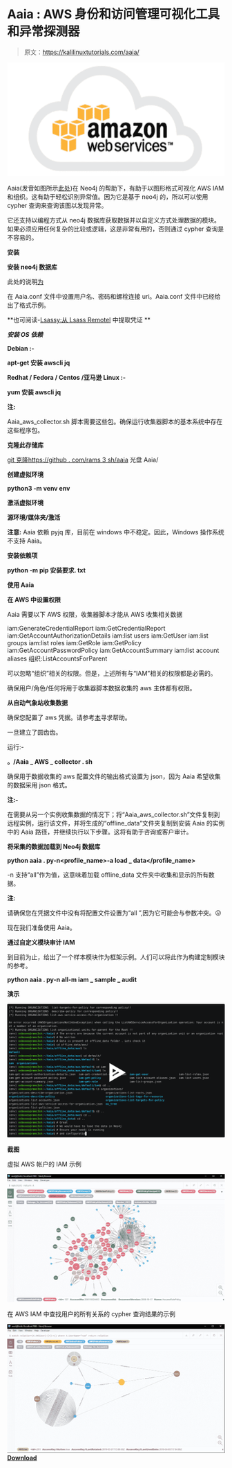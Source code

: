 # Aaia : AWS 身份和访问管理可视化工具和异常探测器

> 原文：<https://kalilinuxtutorials.com/aaia/>

[![Aaia : AWS Identity & Access Management Visualizer & Anomaly Finder](img/bb6a83351934ccd2ed5bbdd12ea6f62c.png "Aaia : AWS Identity & Access Management Visualizer & Anomaly Finder")](https://1.bp.blogspot.com/-frUmx7FkoFI/Xii1x1FoFQI/AAAAAAAAEhw/4BOkMD6zRqAQkytCsf4GNFT0pPRzJfYfACLcBGAsYHQ/s1600/AWS%25281%2529.png)

Aaia(发音如图所示[此处](https://translate.google.co.in/#view=home&op=translate&sl=ta&tl=en&text=Aaya))在 Neo4j 的帮助下，有助于以图形格式可视化 AWS IAM 和组织。这有助于轻松识别异常值。因为它是基于 neo4j 的，所以可以使用 cypher 查询来查询该图以发现异常。

它还支持以编程方式从 neo4j 数据库获取数据并以自定义方式处理数据的模块。如果必须应用任何复杂的比较或逻辑，这是非常有用的，否则通过 cypher 查询是不容易的。

**安装**

**安装 neo4j 数据库**

此处的说明[为](https://neo4j.com/docs/operations-manual/current/installation/)

在 Aaia.conf 文件中设置用户名、密码和螺栓连接 uri。Aaia.conf 文件中已经给出了格式示例。

**也可阅读-[Lsassy:从 Lsass Remotel](https://kalilinuxtutorials.com/lsassy-extract-credentials-lsass-remotel/) 中提取凭证 **

***安装 OS 依赖***

**Debian :-**

**apt-get 安装 awscli jq**

**Redhat / Fedora / Centos /亚马逊 Linux :-**

**yum 安装 awscli jq**

**注:**

Aaia_aws_collector.sh 脚本需要这些包。确保运行收集器脚本的基本系统中存在这些程序包。

**克隆此存储库**

[git 克隆](https://github.com/rams3sh/Aaia)[https://github . com/rams 3 sh/aaia](https://github.com/rams3sh/Aaia)
光盘 Aaia/

**创建虚拟环境**

**python3 -m venv env**

**激活虚拟环境**

**源环境/媒体夹/激活**

**注意:** Aaia 依赖 pyjq 库，目前在 windows 中不稳定。因此，Windows 操作系统不支持 Aaia。

**安装依赖项**

**python -m pip 安装要求. txt**

**使用 Aaia**

**在 AWS 中设置权限**

Aaia 需要以下 AWS 权限，收集器脚本才能从 AWS 收集相关数据

iam:GenerateCredentialReport
iam:GetCredentialReport
iam:GetAccountAuthorizationDetails
iam:list users
iam:GetUser
iam:list groups
iam:list roles
iam:GetRole
iam:GetPolicy
iam:GetAccountPasswordPolicy
iam:GetAccountSummary
iam:list account aliases
组织:ListAccountsForParent

可以忽略“组织”相关的权限。但是，上述所有与“IAM”相关的权限都是必需的。

确保用户/角色/任何将用于收集器脚本数据收集的 aws 主体都有权限。

**从自动气象站收集数据**

确保您配置了 aws 凭据。请参考[本](https://docs.aws.amazon.com/cli/latest/userguide/cli-chap-configure.html)寻求帮助。

一旦建立了圆齿齿。

运行:-

**。/Aaia _ AWS _ collector . sh<profile _ name>**

确保用于数据收集的 aws 配置文件的输出格式设置为 json，因为 Aaia 希望收集的数据采用 json 格式。

**注:-**

在需要从另一个实例收集数据的情况下；将“Aaia_aws_collector.sh”文件复制到远程实例，运行该文件，并将生成的“offline_data”文件夹复制到安装 Aaia 的实例中的 Aaia 路径，并继续执行以下步骤。这将有助于咨询或客户审计。

**将采集的数据加载到 Neo4j 数据库**

**python aaia . py-n<profile_name>-a load _ data</profile_name>**

-n 支持“all”作为值，这意味着加载 offline_data 文件夹中收集和显示的所有数据。

**注:**

请确保您在凭据文件中没有将配置文件设置为“all ”,因为它可能会与参数冲突。😛

现在我们准备使用 Aaia。

**通过自定义模块审计 IAM**

到目前为止，给出了一个样本模块作为框架示例。人们可以将此作为构建定制模块的参考。

**python aaia . py-n all-m iam _ sample _ audit**

**演示**

[![](img/348d6cf0f0ff22c1c9579c6ab4c7a5c7.png)](https://asciinema.org/a/259578)

**截图**

虚拟 AWS 帐户的 IAM 示例

![](img/06dbee8ee3847553f9c6b60a0cc0c36d.png)

在 AWS IAM 中查找用户的所有关系的 cypher 查询结果的示例

![](img/83f5a64e11a7c2a094f577b968ea2990.png)[**Download**](https://github.com/rams3sh/Aaia)